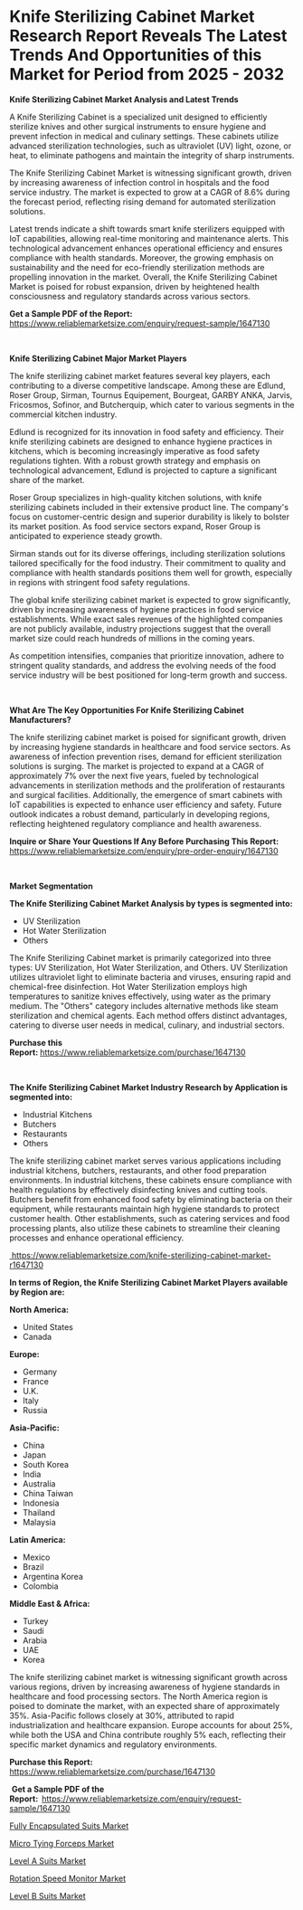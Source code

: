 <p><h1>Knife Sterilizing Cabinet Market Research Report Reveals The Latest Trends And Opportunities of this Market for Period from 2025 - 2032</h1></p><p><strong>Knife Sterilizing Cabinet Market Analysis and Latest Trends</strong></p>
<p><p>A Knife Sterilizing Cabinet is a specialized unit designed to efficiently sterilize knives and other surgical instruments to ensure hygiene and prevent infection in medical and culinary settings. These cabinets utilize advanced sterilization technologies, such as ultraviolet (UV) light, ozone, or heat, to eliminate pathogens and maintain the integrity of sharp instruments.</p><p>The Knife Sterilizing Cabinet Market is witnessing significant growth, driven by increasing awareness of infection control in hospitals and the food service industry. The market is expected to grow at a CAGR of 8.6% during the forecast period, reflecting rising demand for automated sterilization solutions. </p><p>Latest trends indicate a shift towards smart knife sterilizers equipped with IoT capabilities, allowing real-time monitoring and maintenance alerts. This technological advancement enhances operational efficiency and ensures compliance with health standards. Moreover, the growing emphasis on sustainability and the need for eco-friendly sterilization methods are propelling innovation in the market. Overall, the Knife Sterilizing Cabinet Market is poised for robust expansion, driven by heightened health consciousness and regulatory standards across various sectors.</p></p>
<p><strong>Get a Sample PDF of the Report:&nbsp;</strong> <a href="https://www.reliablemarketsize.com/enquiry/request-sample/1647130?utm_campaign=3447&utm_medium=2&utm_source=Github&utm_content=ia&utm_term=10042025&utm_id=knife-sterilizing-cabinet">https://www.reliablemarketsize.com/enquiry/request-sample/1647130</a></p>
<p>&nbsp;</p>
<p><strong>Knife Sterilizing Cabinet Major Market Players</strong></p>
<p><p>The knife sterilizing cabinet market features several key players, each contributing to a diverse competitive landscape. Among these are Edlund, Roser Group, Sirman, Tournus Equipement, Bourgeat, GARBY ANKA, Jarvis, Fricosmos, Sofinor, and Butcherquip, which cater to various segments in the commercial kitchen industry.</p><p>Edlund is recognized for its innovation in food safety and efficiency. Their knife sterilizing cabinets are designed to enhance hygiene practices in kitchens, which is becoming increasingly imperative as food safety regulations tighten. With a robust growth strategy and emphasis on technological advancement, Edlund is projected to capture a significant share of the market.</p><p>Roser Group specializes in high-quality kitchen solutions, with knife sterilizing cabinets included in their extensive product line. The company's focus on customer-centric design and superior durability is likely to bolster its market position. As food service sectors expand, Roser Group is anticipated to experience steady growth.</p><p>Sirman stands out for its diverse offerings, including sterilization solutions tailored specifically for the food industry. Their commitment to quality and compliance with health standards positions them well for growth, especially in regions with stringent food safety regulations.</p><p>The global knife sterilizing cabinet market is expected to grow significantly, driven by increasing awareness of hygiene practices in food service establishments. While exact sales revenues of the highlighted companies are not publicly available, industry projections suggest that the overall market size could reach hundreds of millions in the coming years.</p><p>As competition intensifies, companies that prioritize innovation, adhere to stringent quality standards, and address the evolving needs of the food service industry will be best positioned for long-term growth and success.</p></p>
<p>&nbsp;</p>
<p><strong>What Are The Key Opportunities For Knife Sterilizing Cabinet Manufacturers?</strong></p>
<p><p>The knife sterilizing cabinet market is poised for significant growth, driven by increasing hygiene standards in healthcare and food service sectors. As awareness of infection prevention rises, demand for efficient sterilization solutions is surging. The market is projected to expand at a CAGR of approximately 7% over the next five years, fueled by technological advancements in sterilization methods and the proliferation of restaurants and surgical facilities. Additionally, the emergence of smart cabinets with IoT capabilities is expected to enhance user efficiency and safety. Future outlook indicates a robust demand, particularly in developing regions, reflecting heightened regulatory compliance and health awareness.</p></p>
<p><strong>Inquire or Share Your Questions If Any Before Purchasing This Report:</strong> <a href="https://www.reliablemarketsize.com/enquiry/pre-order-enquiry/1647130?utm_campaign=3447&utm_medium=2&utm_source=Github&utm_content=ia&utm_term=10042025&utm_id=knife-sterilizing-cabinet">https://www.reliablemarketsize.com/enquiry/pre-order-enquiry/1647130</a></p>
<p>&nbsp;</p>
<p><strong>Market Segmentation</strong></p>
<p><strong>The Knife Sterilizing Cabinet Market Analysis by types is segmented into:</strong></p>
<p><ul><li>UV Sterilization</li><li>Hot Water Sterilization</li><li>Others</li></ul></p>
<p><p>The Knife Sterilizing Cabinet market is primarily categorized into three types: UV Sterilization, Hot Water Sterilization, and Others. UV Sterilization utilizes ultraviolet light to eliminate bacteria and viruses, ensuring rapid and chemical-free disinfection. Hot Water Sterilization employs high temperatures to sanitize knives effectively, using water as the primary medium. The "Others" category includes alternative methods like steam sterilization and chemical agents. Each method offers distinct advantages, catering to diverse user needs in medical, culinary, and industrial sectors.</p></p>
<p><strong>Purchase this Report:&nbsp;</strong><a href="https://www.reliablemarketsize.com/purchase/1647130?utm_campaign=3447&utm_medium=2&utm_source=Github&utm_content=ia&utm_term=10042025&utm_id=knife-sterilizing-cabinet">https://www.reliablemarketsize.com/purchase/1647130</a></p>
<p>&nbsp;</p>
<p><strong>The Knife Sterilizing Cabinet Market Industry Research by Application is segmented into:</strong></p>
<p><ul><li>Industrial Kitchens</li><li>Butchers</li><li>Restaurants</li><li>Others</li></ul></p>
<p><p>The knife sterilizing cabinet market serves various applications including industrial kitchens, butchers, restaurants, and other food preparation environments. In industrial kitchens, these cabinets ensure compliance with health regulations by effectively disinfecting knives and cutting tools. Butchers benefit from enhanced food safety by eliminating bacteria on their equipment, while restaurants maintain high hygiene standards to protect customer health. Other establishments, such as catering services and food processing plants, also utilize these cabinets to streamline their cleaning processes and enhance operational efficiency.</p></p>
<p><a href="https://www.reliablemarketsize.com/knife-sterilizing-cabinet-market-r1647130?utm_campaign=3447&utm_medium=2&utm_source=Github&utm_content=ia&utm_term=10042025&utm_id=knife-sterilizing-cabinet">&nbsp;https://www.reliablemarketsize.com/knife-sterilizing-cabinet-market-r1647130</a></p>
<p><strong>In terms of Region, the Knife Sterilizing Cabinet Market Players available by Region are:</strong></p>
<p>
    <p> <strong> North America: </strong>
        <ul>
            <li>United States</li>
            <li>Canada</li>
        </ul>
        </p> 
    <p> <strong> Europe: </strong>
        <ul>
            <li>Germany</li>
            <li>France</li>
            <li>U.K.</li>
            <li>Italy</li>
            <li>Russia</li>
        </ul>
        </p> 
    <p> <strong> Asia-Pacific: </strong>
        <ul>
            <li>China</li>
            <li>Japan</li>
            <li>South Korea</li>
            <li>India</li>
            <li>Australia</li>
            <li>China Taiwan</li>
            <li>Indonesia</li>
            <li>Thailand</li>
            <li>Malaysia</li>
        </ul>
        </p> 
    <p> <strong> Latin America: </strong>
        <ul>
            <li>Mexico</li>
            <li>Brazil</li>
            <li>Argentina Korea</li>
            <li>Colombia</li>
        </ul>
        </p> 
    <p> <strong> Middle East & Africa: </strong>
        <ul>
            <li>Turkey</li>
            <li>Saudi</li>
            <li>Arabia</li>
            <li>UAE</li>
            <li>Korea</li>
        </ul>
    </p>
    </p>
<p><p>The knife sterilizing cabinet market is witnessing significant growth across various regions, driven by increasing awareness of hygiene standards in healthcare and food processing sectors. The North America region is poised to dominate the market, with an expected share of approximately 35%. Asia-Pacific follows closely at 30%, attributed to rapid industrialization and healthcare expansion. Europe accounts for about 25%, while both the USA and China contribute roughly 5% each, reflecting their specific market dynamics and regulatory environments.</p></p>
<p><strong>Purchase this Report: </strong><a href="https://www.reliablemarketsize.com/purchase/1647130?utm_campaign=3447&utm_medium=2&utm_source=Github&utm_content=ia&utm_term=10042025&utm_id=knife-sterilizing-cabinet">https://www.reliablemarketsize.com/purchase/1647130</a></p>
<p>&nbsp;<strong>Get a Sample PDF of the Report:&nbsp;&nbsp;</strong><a href="https://www.reliablemarketsize.com/enquiry/request-sample/1647130?utm_campaign=3447&utm_medium=2&utm_source=Github&utm_content=ia&utm_term=10042025&utm_id=knife-sterilizing-cabinet">https://www.reliablemarketsize.com/enquiry/request-sample/1647130</a></p>
<p><strong></strong></p>
<p><p><a href="https://www.linkedin.com/pulse/fully-encapsulated-suits-market-segmentation-applications-080nc?utm_campaign=3447&utm_medium=2&utm_source=Github&utm_content=ia&utm_term=10042025&utm_id=knife-sterilizing-cabinet">Fully Encapsulated Suits Market</a></p><p><a href="https://www.linkedin.com/pulse/global-micro-tying-forceps-market-forecast-2025-2032-xlblc?utm_campaign=3447&utm_medium=2&utm_source=Github&utm_content=ia&utm_term=10042025&utm_id=knife-sterilizing-cabinet">Micro Tying Forceps Market</a></p><p><a href="https://www.linkedin.com/pulse/level-suits-market-forecasted-types-applications-growing-cagr-wjr4c?utm_campaign=3447&utm_medium=2&utm_source=Github&utm_content=ia&utm_term=10042025&utm_id=knife-sterilizing-cabinet">Level A Suits Market</a></p><p><a href="https://github.com/eskelimaksic/Market-Research-Report-List-1/blob/main/rotation-speed-monitor-market.md?utm_campaign=3447&utm_medium=2&utm_source=Github&utm_content=ia&utm_term=10042025&utm_id=knife-sterilizing-cabinet">Rotation Speed Monitor Market</a></p><p><a href="https://www.linkedin.com/pulse/level-b-suits-market-growth-forecast-global-analysis-jtodc?utm_campaign=3447&utm_medium=2&utm_source=Github&utm_content=ia&utm_term=10042025&utm_id=knife-sterilizing-cabinet">Level B Suits Market</a></p></p>